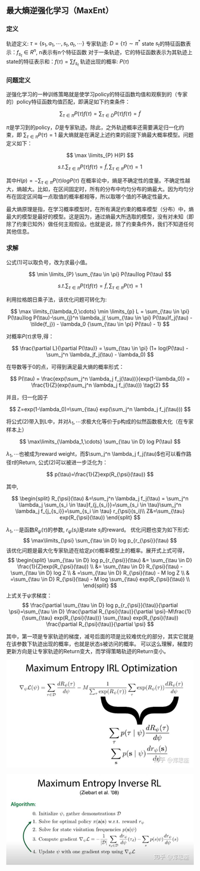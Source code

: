 <head>
    <script src="https://cdn.mathjax.org/mathjax/latest/MathJax.js?config=TeX-AMS-MML_HTMLorMML" type="text/javascript"></script>
    <script type="text/x-mathjax-config">
    	MathJax.Hub.Config({tex2jax: {
             inlineMath: [['$','$']],
             displayMath: [["\\(","\\)"],["\\[","\\]"]],
             processEscapes: true
           }
         });
    </script>
</head>

## 最大熵逆强化学习（MaxEnt）

### 定义

轨迹定义: $\tau=\{s_1,a_1,\cdots,s_t,a_t,\cdots\}$
专家轨迹: $D=\{\tau\}\sim \pi^*$
state $s_t$的特征函数表示：$f_{s_t}\in R^n$, n表示有n个特征函数
对于一条轨迹，它的特征函数表示为其轨迹上state的特征表示和：$f(\tau)=\sum f_{s_t}$
轨迹出现的概率: $P(\tau)$

### 问题定义

逆强化学习的一种训练策略就是使学习policy的特征函数均值和观察到的（专家的）policy特征函数均值匹配，即满足如下约束条件：

$$
\sum_{\tau \in \pi} P(\tau)f(\tau) =   \sum_{\tau \in D} P(\tau)f(\tau) = \tilde{f}
$$

$\pi$是学习到的policy，$D$是专家轨迹。除此，之外轨迹概率还需要满足归一化约束，即 $\sum_{\tau \in \pi} P(\tau) = 1$
最大熵就是在满足上述约束的前提下熵最大概率模型。问题定义如下：

$$
\max \limits_{P}  H(P)
$$

$$
s.t. \sum_{\tau \in \pi} P(\tau)f(\tau) = \tilde{f}, \sum_{\tau \in \pi} P(\tau) = 1 \tag{1}
$$

其中$H(p) = -\sum_{\tau \in \pi} P(\tau)logP(\tau)$
在概率论中，熵是不确定性的度量。不确定性越大，熵越大。比如，在区间固定时，所有的分布中均匀分布的熵最大。因为均匀分布在固定区间每一点取值的概率都相等，所以取哪个值的不确定性最大。

最大熵原理是指，在学习概率模型时，在所有满足约束的概率模型（分布）中，熵最大的模型是最好的模型。这是因为，通过熵最大所选取的模型，没有对未知（即除了约束已知外）做任何主观假设。也就是说，除了约束条件外，我们不知道任何其他信息。

### 求解

公式(1)可以取负号，改为求最小值。

$$
\min \limits_{P}  \sum_{\tau \in \pi} P(\tau)log P(\tau)
$$

$$
s.t. \sum_{\tau \in \pi} P(\tau)f(\tau) = \tilde{f}, \sum_{\tau \in \pi} P(\tau) = 1
$$

利用拉格朗日乘子法，该优化问题可转化为:

$$
\max \limits_{\lambda_0,\cdots} \min \limits_{p} L =  \sum_{\tau \in \pi} P(\tau)log P(\tau)-\sum_{j}^n \lambda_j( \sum_{\tau \in \pi} P(\tau)f_j(\tau) - \tilde{f_j}) - \lambda_0 {\sum_{\tau \in \pi} P(\tau) - 1}
$$

对概率$P(\tau)$求导,得：

$$
\frac{\partial L}{\partial P(\tau)} = \sum_{\tau \in \pi} (1+ log(P(\tau) - \sum_j^n \lambda_jf_j(\tau) - \lambda_0)
$$

在导数等于0的点，可得到满足最大熵的概率形式：

$$
P(\tau) = \frac{exp(\sum_j^n \lambda_j f_j(\tau))}{exp(1-\lambda_0)} = \frac{1}{Z}(exp(\sum_j^n \lambda_j f_j(\tau))) \tag{2}
$$

并且，归一化因子

$$
Z=exp(1-\lambda_0)=\sum_{\tau}  exp(\sum_j^n \lambda_j f_j(\tau)))
$$

将公式(2)带入到L中，并对${\lambda_1,\cdots}$求极大化等价于p构成的似然函数极大化（在专家样本上）

$$
\max\limits_{\lambda_1,\cdots} \sum_{\tau \in D} log P(\tau)
$$

${\lambda_1,\cdots}$也被成为reward weight，而$\sum_j^n \lambda_j f_j(\tau)$也可以看作路径$\tau$的Return, 公式(2)可以被进一步泛化为：

$$
p(\tau)=\frac{1}{Z}exp(R_{\psi}(\tau))
$$

其中,

$$
\begin{split}
        R_{\psi}(\tau) &=\sum_j^n \lambda_j f_j(\tau) = \sum_j^n \lambda_j \sum_{s_i \in \tau}f_{j_{s_i}}=\sum_{s_i \in \tau}\sum_j^n \lambda_j f_{j_{s_i}}=\sum_{s_i \in \tau} r_{\psi}(s_i)\\
        Z&=\sum_{\tau} exp(R_{\psi}(\tau))
    \end{split}
$$

${\lambda_1,\cdots}$是函数$R_{\psi}(\tau)$的参数, $r_{\psi}(s_i)$是state $s_i$的reward。
优化问题也变为如下形式:
$$
\max\limits_{\psi} \sum_{\tau \in D} log p_{r_{\psi}}(\tau)
$$
该优化问题是最大化专家轨迹在给定$p(\tau)$概率模型上的概率。展开式上式可得，
$$
\begin{split}
\sum_{\tau \in D} log p_{r_{\psi}}(\tau) &= \sum_{\tau \in D} \frac{1}{Z}exp(R_{\psi}(\tau)) \\
                                  &= \sum_{\tau \in D} R_{\psi}(\tau) - \sum_{\tau \in D} log Z \\
                                  & =\sum_{\tau \in D} R_{\psi}(\tau) - M log Z \\
                                  & =\sum_{\tau \in D} R_{\psi}(\tau) - M log \sum_{\tau} exp(R_{\psi}(\tau)) \\
\end{split}
$$
上式关于$\psi$求梯度：
$$
  \frac{\partial \sum_{\tau \in D} log p_{r_{\psi}}(\tau)}{\partial \psi}=\sum_{\tau \in D} \frac{\partial R_{\psi}(\tau)}{\partial \psi}-M\frac{1}{\sum_{\tau} exp(R_{\psi}(\tau))} \sum_{\tau} exp(R_{\psi}(\tau)) \frac{\partial R_{\psi}(\tau)}{\partial \psi}
$$
<!-- ![](images/2021-06-30-17-19-00.png) -->
其中，第一项是专家轨迹的梯度，减号后面的项是比较难优化的部分，其实它就是在该参数下轨迹出现的概率，也就是状态s被访问的概率。
可以这么理解，梯度的更新方向是让专家轨迹的Return变大，而学得策略轨迹的Return变小。

![](images/2021-06-30-17-19-48.png)

![](images/2021-06-30-17-20-41.png)
